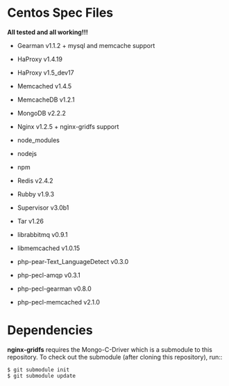 Centos Spec Files
=================

**All tested and all working!!!**

* Gearman v1.1.2 + mysql and memcache support
* HaProxy v1.4.19
* HaProxy v1.5_dev17
* Memcached v1.4.5
* MemcacheDB v1.2.1
* MongoDB v2.2.2
* Nginx v1.2.5 + nginx-gridfs support
* node_modules
* nodejs
* npm
* Redis v2.4.2
* Rubby v1.9.3
* Supervisor v3.0b1
* Tar v1.26

* librabbitmq v0.9.1
* libmemcached v1.0.15
* php-pear-Text_LanguageDetect v0.3.0
* php-pecl-amqp v0.3.1
* php-pecl-gearman v0.8.0
* php-pecl-memcached v2.1.0


Dependencies
============

**nginx-gridfs** requires the Mongo-C-Driver which is a submodule to
this repository. To check out the submodule (after cloning this
repository), run::

    $ git submodule init
    $ git submodule update


